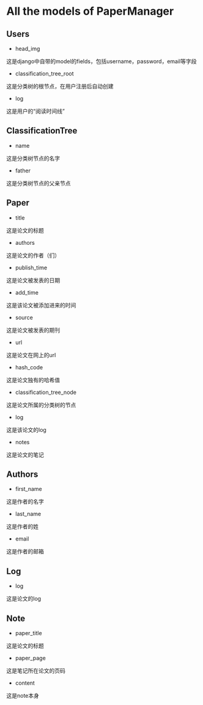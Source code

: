 # All the models of PaperManager

## Users

- head_img

这是django中自带的model的fields，包括username，password，email等字段

- classification_tree_root

这是分类树的根节点，在用户注册后自动创建

- log

这是用户的“阅读时间线”

## ClassificationTree

- name 

这是分类树节点的名字

- father

这是分类树节点的父亲节点

## Paper

- title

这是论文的标题

- authors

这是论文的作者（们）

- publish_time

这是论文被发表的日期

- add_time

这是该论文被添加进来的时间

- source

这是论文被发表的期刊

- url

这是论文在网上的url

- hash_code

这是论文独有的哈希值

- classification_tree_node

这是论文所属的分类树的节点

- log 

这是该论文的log

- notes

这是论文的笔记

## Authors

- first_name

这是作者的名字

- last_name

这是作者的姓

- email

这是作者的邮箱

## Log

- log

这是论文的log

## Note

- paper_title

这是论文的标题

- paper_page

这是笔记所在论文的页码

- content

这是note本身

